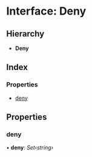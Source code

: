 
# Interface: Deny

## Hierarchy

* **Deny**

## Index

### Properties

* [deny](_address_3_2_0_index_d_.domain.tlds.deny.md#deny)

## Properties

###  deny

• **deny**: *Set‹string›*
